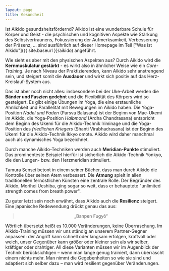 ```yaml
---
layout: page
title: Gesundheit
---
```



<div class="container block" markdown="1">

Ist Aikido gesundsheitsfördernd? Aikido ist eine wunderbare Schule für Körper und Geist - die psychischen und kognitiven Aspekte wie Stärkung des Selbstvertraunens, Fokussierung der Aufmerksamkeit, Verbesserung der Präsenz, ... sind ausführlich auf dieser Homepage im Teil ["Was ist Aikido"]({{ site.baseurl }}/aikido) angeführt. 

Wie sieht es aber mit den physischen Aspekten aus? Durch Aikido wird die **Kernmuskulatur gestärkt** - es wirkt also in ähnlicher Weise wie ein _Core-Training_. Je nach Niveau der Praktizierenden, kann Aikido sehr anstrengend sein, und steigert somit die **Ausdauer** und wirkt sich positiv auf das Herz-Kreislauf-System aus. 

Das ist aber noch nicht alles: insbesondere bei der Uke-Arbeit werden die **Bänder und Faszien gedehnt** und die Flexibilität des Körpers wird so gesteigert. Es gibt einige Übungen im Yoga, die eine erstaunliche Ähnlichkeit und Parallelität mit Bewegungen im Aikido haben. Die Yoga-Position _Nadel und Faden_ (Parsva Balasana) ist der Beginn von Mae-Ukemi im Aikido, die Yoga-Position _Halbmond_ (Ardha Chandrasana) entspricht dem Beginn des Ukemi für die Aikido-Technik Iriminage und die Yoga-Position des _friedlichen Kriegers_ (Shanti Virabhadrasana) ist der Beginn des Ukemi für die Aikido-Technik Ikkyo omote. Aikido wird daher manchmal auch als dynamisches Yoga bezeichnet.

Durch manche Aikido-Techniken werden auch **Meridian-Punkte** stimuliert. Das prominenteste Beispiel hierfür ist sicherlich die Aikido-Technik Yonkyo, die den Lungen- bzw. den Herzmeridian stimuliert.

Tamura Sensei betont in einem seiner Bücher, dass man durch Aikido die Kontrolle über seinen Atem verbessert. Die **Atmung** spielt in allen traditionellen fernöstlichen Künsten eine zentrale Rolle. Der Begründer des Aikido, Morihei Ueshiba, ging sogar so weit, dass er behauptete "unlimited strength comes from breath power".

Zu guter letzt sein noch erwähnt, dass Aikido auch die **Resilienz** steigert. Eine japanische Redewendung drückt genau das aus:
<blockquote><p style="text-align:center;">„Banpen Fugyô“</p></blockquote>


Wörtlich übersetzt heißt es 10.000 Veränderungen, keine Überraschung. Im Aikido-Training müssen wir uns ständig an unserem Partner-Gegner anpassen: der Angriff kann schnell oder langsam erfolgen, kraftvoll oder weich, unser Gegenüber kann größer oder kleiner sein als wir selber, kräftiger oder drahtiger. All diese Varianten müssen wir im Augenblick der Technik berücksichtigen – wenn man lange genug trainiert, dann überrascht einem nichts mehr. Man nimmt die Gegebenheiten so wie sie sind und adaptiert sich selber dazu – man wird resilient gegenüber Veränderungen.

</div>